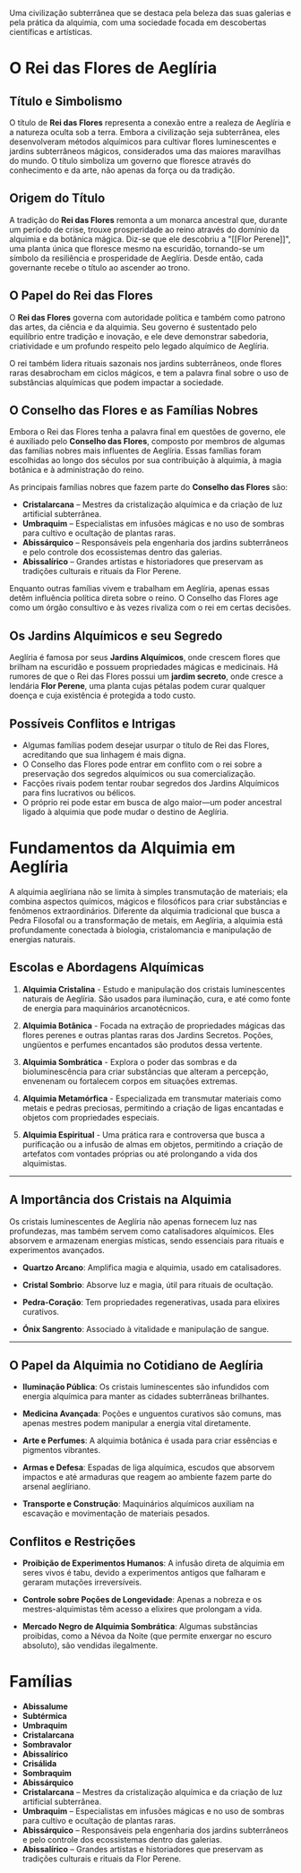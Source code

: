 Uma civilização subterrânea que se destaca pela beleza das suas galerias e pela prática da alquimia, com uma sociedade focada em descobertas científicas e artísticas.

# O Rei das Flores de Aeglíria

## Título e Simbolismo

O título de **Rei das Flores** representa a conexão entre a realeza de Aeglíria e a natureza oculta sob a terra. Embora a civilização seja subterrânea, eles desenvolveram métodos alquímicos para cultivar flores luminescentes e jardins subterrâneos mágicos, considerados uma das maiores maravilhas do mundo. O título simboliza um governo que floresce através do conhecimento e da arte, não apenas da força ou da tradição.
## Origem do Título

A tradição do **Rei das Flores** remonta a um monarca ancestral que, durante um período de crise, trouxe prosperidade ao reino através do domínio da alquimia e da botânica mágica. Diz-se que ele descobriu a "[[Flor Perene]]", uma planta única que floresce mesmo na escuridão, tornando-se um símbolo da resiliência e prosperidade de Aeglíria. Desde então, cada governante recebe o título ao ascender ao trono.
## O Papel do Rei das Flores

O **Rei das Flores** governa com autoridade política e também como patrono das artes, da ciência e da alquimia. Seu governo é sustentado pelo equilíbrio entre tradição e inovação, e ele deve demonstrar sabedoria, criatividade e um profundo respeito pelo legado alquímico de Aeglíria.

O rei também lidera rituais sazonais nos jardins subterrâneos, onde flores raras desabrocham em ciclos mágicos, e tem a palavra final sobre o uso de substâncias alquímicas que podem impactar a sociedade.
## O Conselho das Flores e as Famílias Nobres

Embora o Rei das Flores tenha a palavra final em questões de governo, ele é auxiliado pelo **Conselho das Flores**, composto por membros de algumas das famílias nobres mais influentes de Aeglíria. Essas famílias foram escolhidas ao longo dos séculos por sua contribuição à alquimia, à magia botânica e à administração do reino.

As principais famílias nobres que fazem parte do **Conselho das Flores** são:

- **Cristalarcana** – Mestres da cristalização alquímica e da criação de luz artificial subterrânea.
- **Umbraquim** – Especialistas em infusões mágicas e no uso de sombras para cultivo e ocultação de plantas raras.
- **Abissárquico** – Responsáveis pela engenharia dos jardins subterrâneos e pelo controle dos ecossistemas dentro das galerias.
- **Abissalírico** – Grandes artistas e historiadores que preservam as tradições culturais e rituais da Flor Perene.

Enquanto outras famílias vivem e trabalham em Aeglíria, apenas essas detêm influência política direta sobre o reino. O Conselho das Flores age como um órgão consultivo e às vezes rivaliza com o rei em certas decisões.
## Os Jardins Alquímicos e seu Segredo

Aeglíria é famosa por seus **Jardins Alquímicos**, onde crescem flores que brilham na escuridão e possuem propriedades mágicas e medicinais. Há rumores de que o Rei das Flores possui um **jardim secreto**, onde cresce a lendária **Flor Perene**, uma planta cujas pétalas podem curar qualquer doença e cuja existência é protegida a todo custo.
## Possíveis Conflitos e Intrigas

- Algumas famílias podem desejar usurpar o título de Rei das Flores, acreditando que sua linhagem é mais digna.
- O Conselho das Flores pode entrar em conflito com o rei sobre a preservação dos segredos alquímicos ou sua comercialização.
- Facções rivais podem tentar roubar segredos dos Jardins Alquímicos para fins lucrativos ou bélicos.
- O próprio rei pode estar em busca de algo maior—um poder ancestral ligado à alquimia que pode mudar o destino de Aeglíria.


# Fundamentos da Alquimia em Aeglíria

A alquimia aeglíriana não se limita à simples transmutação de materiais; ela combina aspectos químicos, mágicos e filosóficos para criar substâncias e fenômenos extraordinários. Diferente da alquimia tradicional que busca a Pedra Filosofal ou a transformação de metais, em Aeglíria, a alquimia está profundamente conectada à biologia, cristalomancia e manipulação de energias naturais.
## Escolas e Abordagens Alquímicas

1. **Alquimia Cristalina** - Estudo e manipulação dos cristais luminescentes naturais de Aeglíria. São usados para iluminação, cura, e até como fonte de energia para maquinários arcanotécnicos.

2. **Alquimia Botânica** - Focada na extração de propriedades mágicas das flores perenes e outras plantas raras dos Jardins Secretos. Poções, ungüentos e perfumes encantados são produtos dessa vertente.

3. **Alquimia Sombrática** - Explora o poder das sombras e da bioluminescência para criar substâncias que alteram a percepção, envenenam ou fortalecem corpos em situações extremas.

4. **Alquimia Metamórfica** - Especializada em transmutar materiais como metais e pedras preciosas, permitindo a criação de ligas encantadas e objetos com propriedades especiais.

5. **Alquimia Espiritual** - Uma prática rara e controversa que busca a purificação ou a infusão de almas em objetos, permitindo a criação de artefatos com vontades próprias ou até prolongando a vida dos alquimistas.


---

## A Importância dos Cristais na Alquimia

Os cristais luminescentes de Aeglíria não apenas fornecem luz nas profundezas, mas também servem como catalisadores alquímicos. Eles absorvem e armazenam energias místicas, sendo essenciais para rituais e experimentos avançados.

- **Quartzo Arcano**: Amplifica magia e alquimia, usado em catalisadores.

- **Cristal Sombrio**: Absorve luz e magia, útil para rituais de ocultação.

- **Pedra-Coração**: Tem propriedades regenerativas, usada para elixires curativos.

- **Ónix Sangrento**: Associado à vitalidade e manipulação de sangue.


---

## O Papel da Alquimia no Cotidiano de Aeglíria

- **Iluminação Pública**: Os cristais luminescentes são infundidos com energia alquímica para manter as cidades subterrâneas brilhantes.

- **Medicina Avançada**: Poções e unguentos curativos são comuns, mas apenas mestres podem manipular a energia vital diretamente.

- **Arte e Perfumes**: A alquimia botânica é usada para criar essências e pigmentos vibrantes.

- **Armas e Defesa**: Espadas de liga alquímica, escudos que absorvem impactos e até armaduras que reagem ao ambiente fazem parte do arsenal aeglíriano.

- **Transporte e Construção**: Maquinários alquímicos auxiliam na escavação e movimentação de materiais pesados.
## Conflitos e Restrições

- **Proibição de Experimentos Humanos**: A infusão direta de alquimia em seres vivos é tabu, devido a experimentos antigos que falharam e geraram mutações irreversíveis.

- **Controle sobre Poções de Longevidade**: Apenas a nobreza e os mestres-alquimistas têm acesso a elixires que prolongam a vida.

- **Mercado Negro de Alquimia Sombrática**: Algumas substâncias proibidas, como a Névoa da Noite (que permite enxergar no escuro absoluto), são vendidas ilegalmente.
# Famílias
- **Abissalume**
- **Subtérmica**
- **Umbraquim**
- **Cristalarcana**
- **Sombravalor**
- **Abissalírico**
- **Crisálida**
- **Sombraquim**
- **Abissárquico**
- **Cristalarcana** – Mestres da cristalização alquímica e da criação de luz artificial subterrânea.
- **Umbraquim** – Especialistas em infusões mágicas e no uso de sombras para cultivo e ocultação de plantas raras.
- **Abissárquico** – Responsáveis pela engenharia dos jardins subterrâneos e pelo controle dos ecossistemas dentro das galerias.
- **Abissalírico** – Grandes artistas e historiadores que preservam as tradições culturais e rituais da Flor Perene.